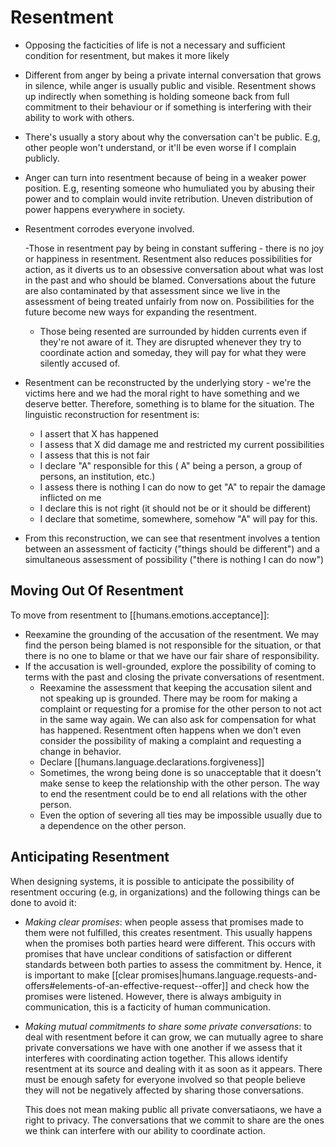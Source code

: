 
# Resentment

- Opposing the facticities of life is not a necessary and sufficient condition for resentment, but makes it more likely
- Different from anger by being a private internal conversation that grows in silence, while anger is usually public and visible. Resentment shows up indirectly when something is holding someone back from full commitment to their behaviour or if something is interfering with their ability to work with others.
- There's usually a story about why the conversation can't be public. E.g, other people won't understand, or it'll be even worse if I complain publicly.
- Anger can turn into resentment because of being in a weaker power position. E.g, resenting someone who humuliated you by abusing their power and to complain would invite retribution. Uneven distribution of power happens everywhere in society.
- Resentment corrodes everyone involved.
    
    -Those in resentment pay by being in constant suffering - there is no joy or happiness in resentment. Resentment also reduces possibilities for action, as it diverts us to an obsessive conversation about what was lost in the past and who should be blamed. Conversations about the future are also contaminated by that assessment since we live in the assessment of being treated unfairly from now on. Possibilities for the future become new ways for expanding the resentment.
    - Those being resented are surrounded by hidden currents even if they're not aware of it. They are disrupted whenever they try to coordinate action and someday, they will pay for what they were silently accused of.
- Resentment can be reconstructed by the underlying story - we're the victims here and we had the moral right to have something and we deserve better. Therefore, something is to blame for the situation. The linguistic reconstruction for resentment is:

    - I assert that X has happened
    - I assess that X did damage me and restricted my current possibilities
    - I assess that this is not fair
    - I declare "A" responsible for this ( A" being a person, a group of persons, an institution, etc.)
    - I assess there is nothing I can do now to get "A" to repair the damage inflicted on me
    - I declare this is not right (it should not be or it should be different)
    - I declare that sometime, somewhere, somehow "A" will pay for this.
- From this reconstruction, we can see that resentment involves a tention between an assessment of facticity ("things should be different") and a simultaneous assessment of possibility ("there is nothing I can do now")

## Moving Out Of Resentment

To move from resentment to [[humans.emotions.acceptance]]:

* Reexamine the grounding of the accusation of the resentment. We may find the person being blamed is not responsible for the situation, or that there is no one to blame or that we have our fair share of responsibility.
* If the accusation is well-grounded, explore the possibility of coming to terms with the past and closing the private conversations of resentment.
    * Reexamine the assessment that keeping the accusation silent and not speaking up is grounded. There may be room for making a complaint or requesting for a promise for the other person to not act in the same way again. We can also ask for compensation for what has happened. Resentment often happens when we don't even consider the possibility of making a complaint and requesting a change in behavior.
    * Declare [[humans.language.declarations.forgiveness]]
    * Sometimes, the wrong being done is so unacceptable that it doesn't make sense to keep the relationship with the other person. The way to end the resentment could be to end all relations with the other person.
    * Even the option of severing all ties may be impossible usually due to a dependence on the other person.

## Anticipating Resentment

When designing systems, it is possible to anticipate the possibility of resentment occuring (e.g, in organizations) and the following things can be done to avoid it:

* *Making clear promises*: when people assess that promises made to them were not fulfilled, this creates resentment. This usually happens when the promises both parties heard were different. This occurs with promises that have unclear conditions of satisfaction or different standards between both parties to assess the commitment by. Hence, it is important to make [[clear promises|humans.language.requests-and-offers#elements-of-an-effective-request--offer]] and check how the promises were listened. However, there is always ambiguity in communication, this is a facticity of human communication.
* *Making mutual commitments to share some private conversations*: to deal with resentment before it can grow, we can mutually agree to share private conversations we have with one another if we assess that it interferes with coordinating action together. This allows identify resentment at its source and dealing with it as soon as it appears. There must be enough safety for everyone involved so that people believe they will not be negatively affected by sharing those conversations.
    
    This does not mean making public all private conversatiaons, we have a right to privacy. The conversations that we commit to share are the ones we think can interfere with our ability to coordinate action.